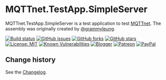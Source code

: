 MQTTnet.TestApp.SimpleServer
====================================

MQTTnet.TestApp.SimpleServer is a test application to test [MQTTnet](https://github.com/chkr1011/MQTTnet).
The assembly was originally created by [@grammyleung](https://github.com/grammyleung).

[![Build status](https://ci.appveyor.com/api/projects/status/1j2g0x4y6xahj3pe?svg=true)](https://ci.appveyor.com/project/SeppPenner/mqttnet-testapp-simpleserver)
[![GitHub issues](https://img.shields.io/github/issues/SeppPenner/MQTTnet.TestApp.SimpleServer.svg)](https://github.com/SeppPenner/MQTTnet.TestApp.SimpleServer/issues)
[![GitHub forks](https://img.shields.io/github/forks/SeppPenner/MQTTnet.TestApp.SimpleServer.svg)](https://github.com/SeppPenner/MQTTnet.TestApp.SimpleServer/network)
[![GitHub stars](https://img.shields.io/github/stars/SeppPenner/MQTTnet.TestApp.SimpleServer.svg)](https://github.com/SeppPenner/MQTTnet.TestApp.SimpleServer/stargazers)
[![License: MIT](https://img.shields.io/badge/License-MIT-blue.svg)](https://raw.githubusercontent.com/SeppPenner/MQTTnet.TestApp.SimpleServer/master/License.txt)
[![Known Vulnerabilities](https://snyk.io/test/github/SeppPenner/MQTTnet.TestApp.SimpleServer/badge.svg)](https://snyk.io/test/github/SeppPenner/MQTTnet.TestApp.SimpleServer)
[![Blogger](https://img.shields.io/badge/Follow_me_on-blogger-orange)](https://franzhuber23.blogspot.de/)
[![Patreon](https://img.shields.io/badge/Patreon-F96854?logo=patreon&logoColor=white)](https://patreon.com/SeppPennerOpenSourceDevelopment)
[![PayPal](https://img.shields.io/badge/PayPal-00457C?logo=paypal&logoColor=white)](https://paypal.me/th070795)

Change history
--------------

See the [Changelog](https://github.com/SeppPenner/MQTTnet.TestApp.SimpleServer/blob/master/Changelog.md).